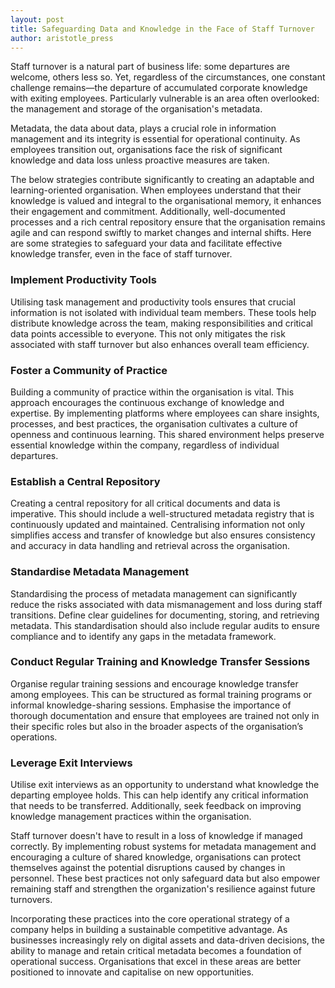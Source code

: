 ```yaml
---
layout: post
title: Safeguarding Data and Knowledge in the Face of Staff Turnover
author: aristotle_press
---
```


Staff turnover is a natural part of business life: some departures are welcome, others less so. Yet, regardless of the circumstances, one constant challenge remains—the departure of accumulated corporate knowledge with exiting employees. Particularly vulnerable is an area often overlooked: the management and storage of the organisation's metadata.

Metadata, the data about data, plays a crucial role in information management and its integrity is essential for operational continuity. As employees transition out, organisations face the risk of significant knowledge and data loss unless proactive measures are taken.

The below strategies contribute significantly to creating an adaptable and learning-oriented organisation. When employees understand that their knowledge is valued and integral to the organisational memory, it enhances their engagement and commitment. Additionally, well-documented processes and a rich central repository ensure that the organisation remains agile and can respond swiftly to market changes and internal shifts.
Here are some strategies to safeguard your data and facilitate effective knowledge transfer, even in the face of staff turnover.

### Implement Productivity Tools
Utilising task management and productivity tools ensures that crucial information is not isolated with individual team members. These tools help distribute knowledge across the team, making responsibilities and critical data points accessible to everyone. This not only mitigates the risk associated with staff turnover but also enhances overall team efficiency.

### Foster a Community of Practice
Building a community of practice within the organisation is vital. This approach encourages the continuous exchange of knowledge and expertise. By implementing platforms where employees can share insights, processes, and best practices, the organisation cultivates a culture of openness and continuous learning. This shared environment helps preserve essential knowledge within the company, regardless of individual departures.

### Establish a Central Repository
Creating a central repository for all critical documents and data is imperative. This should include a well-structured metadata registry that is continuously updated and maintained. Centralising information not only simplifies access and transfer of knowledge but also ensures consistency and accuracy in data handling and retrieval across the organisation.

### Standardise Metadata Management
Standardising the process of metadata management can significantly reduce the risks associated with data mismanagement and loss during staff transitions. Define clear guidelines for documenting, storing, and retrieving metadata. This standardisation should also include regular audits to ensure compliance and to identify any gaps in the metadata framework.

### Conduct Regular Training and Knowledge Transfer Sessions
Organise regular training sessions and encourage knowledge transfer among employees. This can be structured as formal training programs or informal knowledge-sharing sessions. Emphasise the importance of thorough documentation and ensure that employees are trained not only in their specific roles but also in the broader aspects of the organisation’s operations.

### Leverage Exit Interviews
Utilise exit interviews as an opportunity to understand what knowledge the departing employee holds. This can help identify any critical information that needs to be transferred. Additionally, seek feedback on improving knowledge management practices within the organisation.

Staff turnover doesn't have to result in a loss of knowledge if managed correctly. By implementing robust systems for metadata management and encouraging a culture of shared knowledge, organisations can protect themselves against the potential disruptions caused by changes in personnel. These best practices not only safeguard data but also empower remaining staff and strengthen the organization's resilience against future turnovers.

Incorporating these practices into the core operational strategy of a company helps in building a sustainable competitive advantage. As businesses increasingly rely on digital assets and data-driven decisions, the ability to manage and retain critical metadata becomes a foundation of operational success. Organisations that excel in these areas are better positioned to innovate and capitalise on new opportunities.
